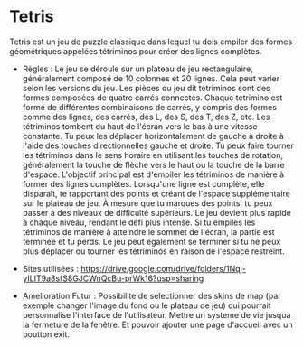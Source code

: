 # Tetris

Tetris est un jeu de puzzle classique dans lequel tu dois empiler des formes géométriques appelées tétriminos pour créer des lignes complètes. 

- Règles :
Le jeu se déroule sur un plateau de jeu rectangulaire, généralement composé de 10 colonnes et 20 lignes. Cela peut varier selon les versions du jeu.
Les pièces du jeu dit tétriminos sont des formes composées de quatre carrés connectés. Chaque tétrimino est formé de différentes combinaisons de carrés, y compris des formes comme des lignes, des carrés, des L, des S, des T, des Z, etc.
Les tétriminos tombent du haut de l'écran vers le bas à une vitesse constante. Tu peux les déplacer horizontalement de gauche à droite à l'aide des touches directionnelles gauche et droite.
Tu peux faire tourner les tétriminos dans le sens horaire en utilisant les touches de rotation, généralement la touche de flèche vers le haut ou la touche de la barre d'espace.
L'objectif principal est d'empiler les tétriminos de manière à former des lignes complètes. Lorsqu'une ligne est complète, elle disparaît, te rapportant des points et créant de l'espace supplémentaire sur le plateau de jeu.
À mesure que tu marques des points, tu peux passer à des niveaux de difficulté supérieurs. Le jeu devient plus rapide à chaque niveau, rendant le défi plus intense.
Si tu empiles les tétriminos de manière à atteindre le sommet de l'écran, la partie est terminée et tu perds. Le jeu peut également se terminer si tu ne peux plus déplacer ou tourner les tétriminos en raison de l'espace restreint.

- Sites utilisées :
https://drive.google.com/drive/folders/1Nqj-yILIT9a8sfS8GJCWnQcBu-prWk16?usp=sharing

- Amelioration Futur : Possibilite de selectionner des skins de map (par exemple changer l'image du fond ou le plateau de jeu) qui pourrait personnalise l'interface de l'utilisateur.
Mettre un systeme de vie jusqua la fermeture de la fenêtre. Et pouvoir ajouter une page d'accueil avec un boutton exit.

